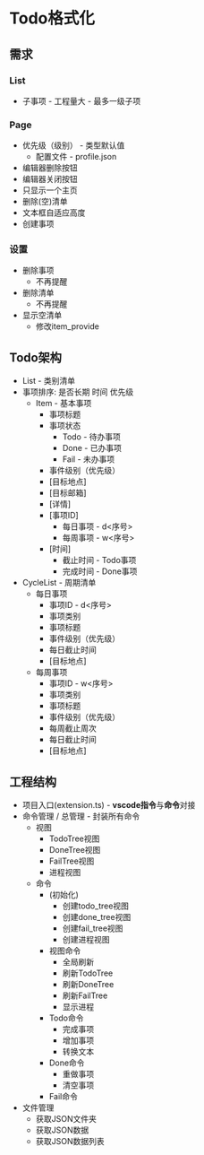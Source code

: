 # Todo格式化

## 需求

### List

- 子事项 - 工程量大 - 最多一级子项

### Page

- 优先级（级别） - 类型默认值
  - 配置文件 - profile.json
- 编辑器删除按钮
- 编辑器关闭按钮
- 只显示一个主页
- 删除(空)清单
- 文本框自适应高度
- 创建事项

### 设置

- 删除事项
  - 不再提醒
- 删除清单
  - 不再提醒
- 显示空清单
  - 修改item_provide

## Todo架构

- List - 类别清单
- 事项排序: 是否长期 时间 优先级
  - Item - 基本事项
    - 事项标题
    - 事项状态
      - Todo - 待办事项
      - Done - 已办事项
      - Fail - 未办事项
    - 事件级别（优先级）
    - [目标地点]
    - [目标邮箱]
    - [详情]
    - [事项ID]
      - 每日事项 - d&lt;序号&gt;
      - 每周事项 - w&lt;序号&gt;
    - [时间]
      - 截止时间 - Todo事项
      - 完成时间 - Done事项
- CycleList - 周期清单
  - 每日事项
    - 事项ID - d&lt;序号&gt;
    - 事项类别
    - 事项标题
    - 事件级别（优先级）
    - 每日截止时间
    - [目标地点]
  - 每周事项
    - 事项ID - w&lt;序号&gt;
    - 事项类别
    - 事项标题
    - 事件级别（优先级）
    - 每周截止周次
    - 每日截止时间
    - [目标地点]

## 工程结构

- 项目入口(extension.ts) - **vscode指令**与**命令**对接
- 命令管理 / 总管理 - 封装所有命令
  - 视图
    - TodoTree视图
    - DoneTree视图
    - FailTree视图
    - 进程视图
  - 命令
    - (初始化)
      - 创建todo_tree视图
      - 创建done_tree视图
      - 创建fail_tree视图
      - 创建进程视图
    - 视图命令
      - 全局刷新
      - 刷新TodoTree
      - 刷新DoneTree
      - 刷新FailTree
      - 显示进程
    - Todo命令
      - 完成事项
      - 增加事项
      - 转换文本
    - Done命令
      - 重做事项
      - 清空事项
    - Fail命令
- 文件管理
  - 获取JSON文件夹
  - 获取JSON数据
  - 获取JSON数据列表